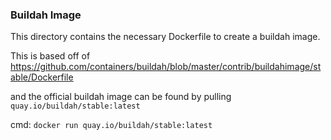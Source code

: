 ### Buildah Image

This directory contains the necessary Dockerfile to create a buildah image.

This is based off of https://github.com/containers/buildah/blob/master/contrib/buildahimage/stable/Dockerfile

and the official buildah image can be found by pulling `quay.io/buildah/stable:latest`


cmd: `docker run quay.io/buildah/stable:latest`